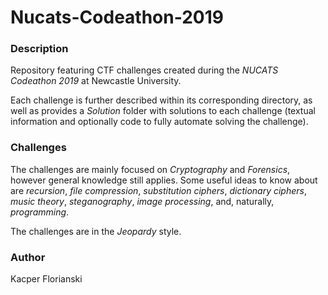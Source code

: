 # Nucats-Codeathon-2019

### Description

Repository featuring CTF challenges created during the *NUCATS Codeathon 2019* at Newcastle University.

Each challenge is further described within its corresponding directory, as well as provides a *Solution* folder with solutions to each challenge (textual information and optionally code to fully automate solving the challenge).

### Challenges

The challenges are mainly focused on *Cryptography* and *Forensics*, however general knowledge still applies. Some useful ideas to know about are *recursion*, *file compression*, *substitution ciphers*, *dictionary ciphers*, *music theory*, *steganography*, *image processing*, and, naturally, *programming*.

The challenges are in the *Jeopardy* style.

### Author

Kacper Florianski
